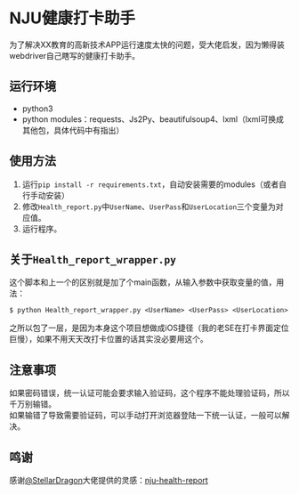 # NJU健康打卡助手
为了解决XX教育的高新技术APP运行速度太快的问题，受大佬启发，因为懒得装webdriver自己瞎写的健康打卡助手。

## 运行环境
* python3
* python modules：requests、Js2Py、beautifulsoup4、lxml（lxml可换成其他包，具体代码中有指出）

## 使用方法
1. 运行`pip install -r requirements.txt`，自动安装需要的modules（或者自行手动安装）
2. 修改`Health_report.py`中`UserName`、`UserPass`和`UserLocation`三个变量为对应值。
3. 运行程序。

## 关于`Health_report_wrapper.py`
这个脚本和上一个的区别就是加了个main函数，从输入参数中获取变量的值，用法：
```plain
$ python Health_report_wrapper.py <UserName> <UserPass> <UserLocation>
```
之所以包了一层，是因为本身这个项目想做成iOS捷径（我的老SE在打卡界面定位巨慢），如果不用天天改打卡位置的话其实没必要用这个。

## 注意事项
如果密码错误，统一认证可能会要求输入验证码，这个程序不能处理验证码，所以千万别输错。   
如果输错了导致需要验证码，可以手动打开浏览器登陆一下统一认证，一般可以解决。

## 鸣谢
感谢[@StellarDragon](https://github.com/StellarDragon)大佬提供的灵感：[nju-health-report](https://github.com/StellarDragon/nju-health-report)